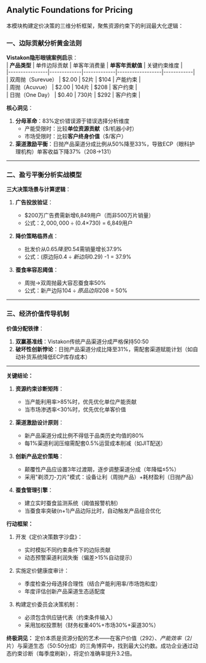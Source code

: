 ## Analytic Foundations for Pricing

本模块构建定价决策的三维分析框架，聚焦资源约束下的利润最大化逻辑：

### 一、边际贡献分析黄金法则  
**Vistakon隐形眼镜案例启示**：  
| **产品类型**   | 单件边际贡献 | 单客年消费量 | **单客年贡献值** | 关键约束维度 |  
|----------------|-------------|-------------|------------------|------------|  
| 双周抛（Surevue） | $2.00       | 52片        | $104            | 产能约束   |  
| 周抛（Acuvue）   | $2.00       | 104片       | $208            | 客户约束   |  
| 日抛（One Day）  | $0.40       | 730片       | $292            | 客户约束   |  

**核心洞见**：  
1. **分母革命**：83%定价错误源于错误选择分析维度  
   - 产能受限时：比较**单位资源贡献**（$/机器小时）  
   - 市场受限时：比较**客户终身价值**（$/客户）  
2. **渠道激励平衡**：日抛产品渠道分成比例从50%降至33%，导致ECP（眼科护理机构）单客收益下降37%（$208→$131）  

---

### 二、盈亏平衡分析实战模型  
**三大决策场景与计算逻辑**：  
1. **广告投放验证**：  
   - $200万广告费需新增6,849用户（而非500万片销量）  
   - 公式：$2,000,000 ÷ ($0.4×730) = 6,849用户  

2. **降价策略临界点**：  
   - 批发价从$0.65降至$0.54需销量增长37.9%  
   - 公式：(原边际$0.4 ÷ 新边际$0.29) -1 = 37.9%  

3. **蚕食率容忍阈值**：  
   - 周抛→双周抛最大容忍蚕食率50%  
   - 公式：新产边际$104 ÷ 原品边际$208 = 50%  

---

### 三、经济价值传导机制  
**价值分配铁律**：  
1. **双赢基准线**：Vistakon传统产品渠道分成严格保持50:50  
2. **破坏性创新悖论**：日抛产品渠道分成比降至31%，需配套渠道赋能计划（如自动补货系统降低ECP库存成本）  

---

**关键结论：**  
1. **资源约束诊断矩阵**：  
   - 当产能利用率>85%时，优先优化单位产能贡献  
   - 当市场渗透率<30%时，优先优化单客价值  

2. **渠道激励设计原则**：  
   - 新产品渠道分成比例不得低于品类历史均值的80%  
   - 每1%渠道利润压缩需配套0.5%运营成本削减（如JIT配送）  

3. **创新产品定价策略**：  
   - 颠覆性产品应设置3年过渡期，逐步调整渠道分成（年降幅≤5%）  
   - 采用"剃须刀-刀片"模式：设备让利（周抛产品）+耗材盈利（日抛产品）  

4. **蚕食管理引擎**：  
   - 建立实时蚕食监测系统（阈值报警机制）  
   - 当蚕食率突破(n+1)产品边际比时，自动触发产品组合优化  

**行动框架：**  
1. 开发《定价决策数字沙盘》：  
   - 实时模拟不同约束条件下的边际贡献  
   - 动态预警渠道利润失衡（偏差>15%自动提示）  

2. 实施定价健康度审计：  
   - 季度检查分母选择合理性（结合产能利用率/市场饱和度）  
   - 年度评估创新产品渠道生态适配度  

3. 构建定价委员会决策机制：  
   - 必须包含供应链代表（约束条件输入）  
   - 采用加权投票制（财务权重40%+市场30%+渠道30%）  

**终极洞见：** 定价本质是资源分配的艺术——在客户价值（$292）、产能效率（$2/片）与渠道生态（50:50分成）的三角博弈中，找到最大公约数。成功企业通过动态约束诊断（每季度刷新），将定价准确率提升3.2倍。